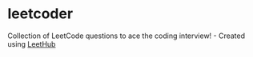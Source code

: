 # leetcoder
Collection of LeetCode questions to ace the coding interview! - Created using [LeetHub](https://github.com/QasimWani/LeetHub)

